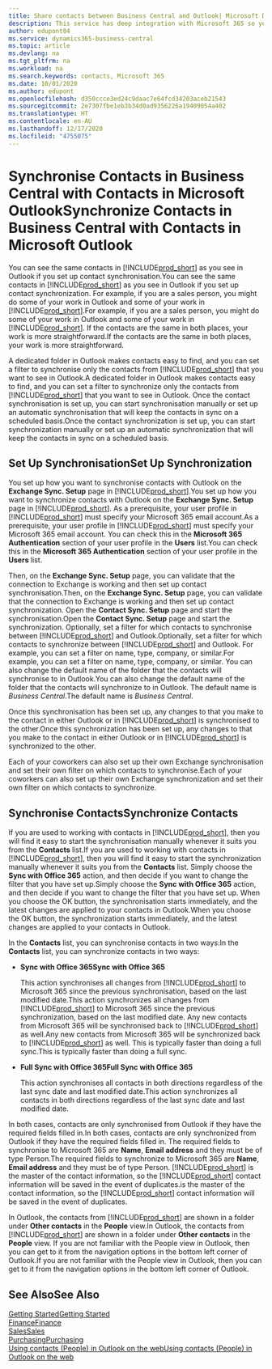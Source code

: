 ```yaml
---
title: Share contacts between Business Central and Outlook| Microsoft Docs
description: This service has deep integration with Microsoft 365 so you can share contacts between Outlook and Business Central.
author: edupont04
ms.service: dynamics365-business-central
ms.topic: article
ms.devlang: na
ms.tgt_pltfrm: na
ms.workload: na
ms.search.keywords: contacts, Microsoft 365
ms.date: 10/01/2020
ms.author: edupont
ms.openlocfilehash: d350ccce3ed24c9daac7e64fcd34203aceb21543
ms.sourcegitcommit: 2e7307fbe1eb3b34d0ad9356226a19409054a402
ms.translationtype: HT
ms.contentlocale: en-AU
ms.lasthandoff: 12/17/2020
ms.locfileid: "4755075"
---
```

# <a name="synchronize-contacts-in-business-central-with-contacts-in-microsoft-outlook"></a><span data-ttu-id="72bcf-103">Synchronise Contacts in Business Central with Contacts in Microsoft Outlook</span><span class="sxs-lookup"><span data-stu-id="72bcf-103">Synchronize Contacts in Business Central with Contacts in Microsoft Outlook</span></span>
<span data-ttu-id="72bcf-104">You can see the same contacts in [!INCLUDE[prod_short](includes/prod_short.md)] as you see in Outlook if you set up contact synchronisation.</span><span class="sxs-lookup"><span data-stu-id="72bcf-104">You can see the same contacts in [!INCLUDE[prod_short](includes/prod_short.md)] as you see in Outlook if you set up contact synchronization.</span></span> <span data-ttu-id="72bcf-105">For example, if you are a sales person, you might do some of your work in Outlook and some of your work in [!INCLUDE[prod_short](includes/prod_short.md)].</span><span class="sxs-lookup"><span data-stu-id="72bcf-105">For example, if you are a sales person, you might do some of your work in Outlook and some of your work in [!INCLUDE[prod_short](includes/prod_short.md)].</span></span> <span data-ttu-id="72bcf-106">If the contacts are the same in both places, your work is more straightforward.</span><span class="sxs-lookup"><span data-stu-id="72bcf-106">If the contacts are the same in both places, your work is more straightforward.</span></span>  

<span data-ttu-id="72bcf-107">A dedicated folder in Outlook makes contacts easy to find, and you can set a filter to synchronise only the contacts from [!INCLUDE[prod_short](includes/prod_short.md)] that you want to see in Outlook.</span><span class="sxs-lookup"><span data-stu-id="72bcf-107">A dedicated folder in Outlook makes contacts easy to find, and you can set a filter to synchronize only the contacts from [!INCLUDE[prod_short](includes/prod_short.md)] that you want to see in Outlook.</span></span> <span data-ttu-id="72bcf-108">Once the contact synchronisation is set up, you can start synchronisation manually or set up an automatic synchronisation that will keep the contacts in sync on a scheduled basis.</span><span class="sxs-lookup"><span data-stu-id="72bcf-108">Once the contact synchronization is set up, you can start synchronization manually or set up an automatic synchronization that will keep the contacts in sync on a scheduled basis.</span></span>  

## <a name="set-up-synchronization"></a><span data-ttu-id="72bcf-109">Set Up Synchronisation</span><span class="sxs-lookup"><span data-stu-id="72bcf-109">Set Up Synchronization</span></span>
<span data-ttu-id="72bcf-110">You set up how you want to synchronise contacts with Outlook on the **Exchange Sync. Setup** page in [!INCLUDE[prod_short](includes/prod_short.md)].</span><span class="sxs-lookup"><span data-stu-id="72bcf-110">You set up how you want to synchronize contacts with Outlook on the **Exchange Sync. Setup** page in [!INCLUDE[prod_short](includes/prod_short.md)].</span></span> <span data-ttu-id="72bcf-111">As a prerequisite, your user profile in [!INCLUDE[prod_short](includes/prod_short.md)] must specify your Microsoft 365 email account.</span><span class="sxs-lookup"><span data-stu-id="72bcf-111">As a prerequisite, your user profile in [!INCLUDE[prod_short](includes/prod_short.md)] must specify your Microsoft 365 email account.</span></span> <span data-ttu-id="72bcf-112">You can check this in the **Microsoft 365 Authentication** section of your user profile in the **Users** list.</span><span class="sxs-lookup"><span data-stu-id="72bcf-112">You can check this in the **Microsoft 365 Authentication** section of your user profile in the **Users** list.</span></span>  

<span data-ttu-id="72bcf-113">Then, on the **Exchange Sync. Setup** page, you can validate that the connection to Exchange is working and then set up contact synchronisation.</span><span class="sxs-lookup"><span data-stu-id="72bcf-113">Then, on the **Exchange Sync. Setup** page, you can validate that the connection to Exchange is working and then set up contact synchronization.</span></span> <span data-ttu-id="72bcf-114">Open the **Contact Sync. Setup** page and start the synchronisation.</span><span class="sxs-lookup"><span data-stu-id="72bcf-114">Open the **Contact Sync. Setup** page and start the synchronization.</span></span> <span data-ttu-id="72bcf-115">Optionally, set a filter for which contacts to synchronise between [!INCLUDE[prod_short](includes/prod_short.md)] and Outlook.</span><span class="sxs-lookup"><span data-stu-id="72bcf-115">Optionally, set a filter for which contacts to synchronize between [!INCLUDE[prod_short](includes/prod_short.md)] and Outlook.</span></span> <span data-ttu-id="72bcf-116">For example, you can set a filter on name, type, company, or similar.</span><span class="sxs-lookup"><span data-stu-id="72bcf-116">For example, you can set a filter on name, type, company, or similar.</span></span> <span data-ttu-id="72bcf-117">You can also change the default name of the folder that the contacts will synchronise to in Outlook.</span><span class="sxs-lookup"><span data-stu-id="72bcf-117">You can also change the default name of the folder that the contacts will synchronize to in Outlook.</span></span> <span data-ttu-id="72bcf-118">The default name is *Business Central*.</span><span class="sxs-lookup"><span data-stu-id="72bcf-118">The default name is *Business Central*.</span></span>  

<span data-ttu-id="72bcf-119">Once this synchronisation has been set up, any changes to that you make to the contact in either Outlook or in [!INCLUDE[prod_short](includes/prod_short.md)] is synchronised to the other.</span><span class="sxs-lookup"><span data-stu-id="72bcf-119">Once this synchronization has been set up, any changes to that you make to the contact in either Outlook or in [!INCLUDE[prod_short](includes/prod_short.md)] is synchronized to the other.</span></span>  

<span data-ttu-id="72bcf-120">Each of your coworkers can also set up their own Exchange synchronisation and set their own filter on which contacts to synchronise.</span><span class="sxs-lookup"><span data-stu-id="72bcf-120">Each of your coworkers can also set up their own Exchange synchronization and set their own filter on which contacts to synchronize.</span></span>  

## <a name="synchronize-contacts"></a><span data-ttu-id="72bcf-121">Synchronise Contacts</span><span class="sxs-lookup"><span data-stu-id="72bcf-121">Synchronize Contacts</span></span>
<span data-ttu-id="72bcf-122">If you are used to working with contacts in [!INCLUDE[prod_short](includes/prod_short.md)], then you will find it easy to start the synchronisation manually whenever it suits you from the **Contacts** list.</span><span class="sxs-lookup"><span data-stu-id="72bcf-122">If you are used to working with contacts in [!INCLUDE[prod_short](includes/prod_short.md)], then you will find it easy to start the synchronization manually whenever it suits you from the **Contacts** list.</span></span> <span data-ttu-id="72bcf-123">Simply choose the **Sync with Office 365** action, and then decide if you want to change the filter that you have set up.</span><span class="sxs-lookup"><span data-stu-id="72bcf-123">Simply choose the **Sync with Office 365** action, and then decide if you want to change the filter that you have set up.</span></span> <span data-ttu-id="72bcf-124">When you choose the OK button, the synchronisation starts immediately, and the latest changes are applied to your contacts in Outlook.</span><span class="sxs-lookup"><span data-stu-id="72bcf-124">When you choose the OK button, the synchronization starts immediately, and the latest changes are applied to your contacts in Outlook.</span></span>  

<span data-ttu-id="72bcf-125">In the **Contacts** list, you can synchronise contacts in two ways:</span><span class="sxs-lookup"><span data-stu-id="72bcf-125">In the **Contacts** list, you can synchronize contacts in two ways:</span></span>

* <span data-ttu-id="72bcf-126">**Sync with Office 365**</span><span class="sxs-lookup"><span data-stu-id="72bcf-126">**Sync with Office 365**</span></span>

  <span data-ttu-id="72bcf-127">This action synchronises all changes from [!INCLUDE[prod_short](includes/prod_short.md)] to Microsoft 365 since the previous synchronisation, based on the last modified date.</span><span class="sxs-lookup"><span data-stu-id="72bcf-127">This action synchronizes all changes from [!INCLUDE[prod_short](includes/prod_short.md)] to Microsoft 365 since the previous synchronization, based on the last modified date.</span></span> <span data-ttu-id="72bcf-128">Any new contacts from Microsoft 365 will be synchronised back to [!INCLUDE[prod_short](includes/prod_short.md)] as well.</span><span class="sxs-lookup"><span data-stu-id="72bcf-128">Any new contacts from Microsoft 365 will be synchronized back to [!INCLUDE[prod_short](includes/prod_short.md)] as well.</span></span> <span data-ttu-id="72bcf-129">This is typically faster than doing a full sync.</span><span class="sxs-lookup"><span data-stu-id="72bcf-129">This is typically faster than doing a full sync.</span></span>  

* <span data-ttu-id="72bcf-130">**Full Sync with Office 365**</span><span class="sxs-lookup"><span data-stu-id="72bcf-130">**Full Sync with Office 365**</span></span>

  <span data-ttu-id="72bcf-131">This action synchronises all contacts in both directions regardless of the last sync date and last modified date.</span><span class="sxs-lookup"><span data-stu-id="72bcf-131">This action synchronizes all contacts in both directions regardless of the last sync date and last modified date.</span></span>  

<span data-ttu-id="72bcf-132">In both cases, contacts are only synchronised from Outlook if they have the required fields filled in.</span><span class="sxs-lookup"><span data-stu-id="72bcf-132">In both cases, contacts are only synchronized from Outlook if they have the required fields filled in.</span></span> <span data-ttu-id="72bcf-133">The required fields to synchronise to Microsoft 365 are **Name**, **Email address** and they must be of type Person.</span><span class="sxs-lookup"><span data-stu-id="72bcf-133">The required fields to synchronize to Microsoft 365 are **Name**, **Email address** and they must be of type Person.</span></span> [!INCLUDE[prod_short](includes/prod_short.md)] <span data-ttu-id="72bcf-134">is the master of the contact information, so the [!INCLUDE[prod_short](includes/prod_short.md)] contact information will be saved in the event of duplicates.</span><span class="sxs-lookup"><span data-stu-id="72bcf-134">is the master of the contact information, so the [!INCLUDE[prod_short](includes/prod_short.md)] contact information will be saved in the event of duplicates.</span></span>  

<span data-ttu-id="72bcf-135">In Outlook, the contacts from [!INCLUDE[prod_short](includes/prod_short.md)] are shown in a folder under **Other contacts** in the **People**  view.</span><span class="sxs-lookup"><span data-stu-id="72bcf-135">In Outlook, the contacts from [!INCLUDE[prod_short](includes/prod_short.md)] are shown in a folder under **Other contacts** in the **People**  view.</span></span> <span data-ttu-id="72bcf-136">If you are not familiar with the People view in Outlook, then you can get to it from the navigation options in the bottom left corner of Outlook.</span><span class="sxs-lookup"><span data-stu-id="72bcf-136">If you are not familiar with the People view in Outlook, then you can get to it from the navigation options in the bottom left corner of Outlook.</span></span>  

## <a name="see-also"></a><span data-ttu-id="72bcf-137">See Also</span><span class="sxs-lookup"><span data-stu-id="72bcf-137">See Also</span></span>
[<span data-ttu-id="72bcf-138">Getting Started</span><span class="sxs-lookup"><span data-stu-id="72bcf-138">Getting Started</span></span>](product-get-started.md)  
[<span data-ttu-id="72bcf-139">Finance</span><span class="sxs-lookup"><span data-stu-id="72bcf-139">Finance</span></span>](finance.md)  
[<span data-ttu-id="72bcf-140">Sales</span><span class="sxs-lookup"><span data-stu-id="72bcf-140">Sales</span></span>](sales-manage-sales.md)  
[<span data-ttu-id="72bcf-141">Purchasing</span><span class="sxs-lookup"><span data-stu-id="72bcf-141">Purchasing</span></span>](purchasing-manage-purchasing.md)  
[<span data-ttu-id="72bcf-142">Using contacts (People) in Outlook on the web</span><span class="sxs-lookup"><span data-stu-id="72bcf-142">Using contacts (People) in Outlook on the web</span></span>](https://support.office.com/article/Using-contacts-People-in-Outlook-on-the-web-1e3438c7-26b2-420c-87de-3cea9d31b5cb?appver=OWB150)  
